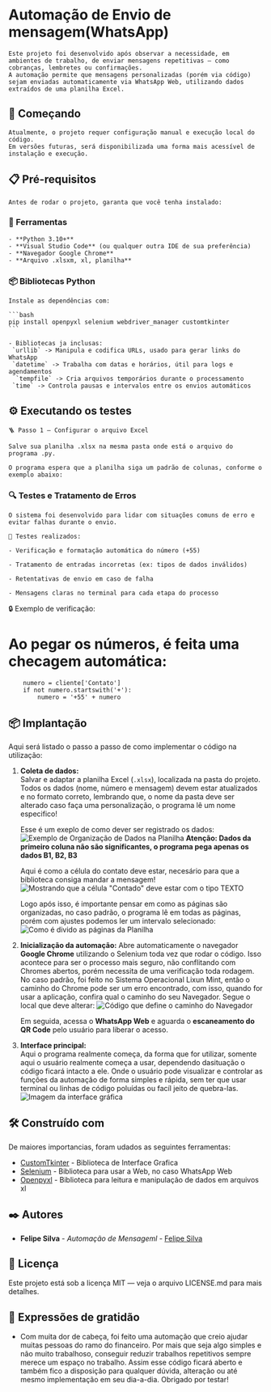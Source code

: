 # Automação de Envio de mensagem(WhatsApp)

    Este projeto foi desenvolvido após observar a necessidade, em ambientes de trabalho, de enviar mensagens repetitivas — como cobranças, lembretes ou confirmações.
    A automação permite que mensagens personalizadas (porém via código) sejam enviadas automaticamente via WhatsApp Web, utilizando dados extraídos de uma planilha Excel.
                                                                                                                                            
## 🚀 Começando

    Atualmente, o projeto requer configuração manual e execução local do código.
    Em versões futuras, será disponibilizada uma forma mais acessível de instalação e execução.


## 📋 Pré-requisitos

    Antes de rodar o projeto, garanta que você tenha instalado:

### 🧰 Ferramentas
    - **Python 3.10+**
    - **Visual Studio Code** (ou qualquer outra IDE de sua preferência)
    - **Navegador Google Chrome**
    - **Arquivo .xlsxm, xl, planilha**

### 📦 Bibliotecas Python
    Instale as dependências com:

    ```bash
    pip install openpyxl selenium webdriver_manager customtkinter
    ```

    - Bibliotecas ja inclusas:
     `urllib` -> Manipula e codifica URLs, usado para gerar links do WhatsApp 
     `datetime` -> Trabalha com datas e horários, útil para logs e agendamentos 
      `tempfile` -> Cria arquivos temporários durante o processamento 
     `time` -> Controla pausas e intervalos entre os envios automáticos 

## ⚙️ Executando os testes

    🪜 Passo 1 — Configurar o arquivo Excel

    Salve sua planilha .xlsx na mesma pasta onde está o arquivo do programa .py.

    O programa espera que a planilha siga um padrão de colunas, conforme o exemplo abaixo:



### 🔍 Testes e Tratamento de Erros

    O sistema foi desenvolvido para lidar com situações comuns de erro e evitar falhas durante o envio.

    🧪 Testes realizados:

    - Verificação e formatação automática do número (+55)

    - Tratamento de entradas incorretas (ex: tipos de dados inválidos)

    - Retentativas de envio em caso de falha

    - Mensagens claras no terminal para cada etapa do processo

🔒 Exemplo de verificação:
# Ao pegar os números, é feita uma checagem automática:
        numero = cliente['Contato']
        if not numero.startswith('+'):
            numero = '+55' + numero

## 📦 Implantação

Aqui será listado o passo a passo de como implementar o código na utilização:

1. **Coleta de dados:**  
    Salvar e adaptar a planilha Excel (`.xlsx`), localizada na pasta do projeto.  
    Todos os dados (nome, número e mensagem) devem estar atualizados e no formato correto, lembrando que, o nome da pasta deve ser alterado caso faça uma personalização, o programa lê um nome especifico!

    Esse é um exeplo de como dever ser registrado os dados:
    ![Exemplo de Organização de Dados na Planilha](./docs/ModeloOrganizacaoDeDados.jpeg)
    **Atenção: Dados da primeiro coluna não são significantes, o programa pega apenas os dados B1, B2, B3**

    Aqui é como a célula do contato deve estar, necesário para que a biblioteca consiga mandar a mensagem!
    ![Mostrando que a célula "Contado" deve estar com o tipo TEXTO](./docs/ModeloEstiloDados.png)

    Logo após isso, é importante pensar em como as páginas são organizadas, no caso padrão, o programa lê em todas as páginas, porém com ajustes podemos ler um intervalo selecionado:
    ![Como é divido as páginas da Planilha](./docs/ModeloOrganizaoDePaginas.jpeg)
   

2. **Inicialização da automação:**
    Abre automaticamente o navegador **Google Chrome** utilizando o Selenium toda vez que rodar o código. Isso acontece para ser o processo     mais seguro, não conflitando com Chromes abertos, porém necessita de uma verificação toda rodagem.  
    No caso padrão, foi feito no Sistema Operacional Lixun Mint, então o caminho do Chrome pode ser um erro encontrado, com isso, quando for usar a aplicação, confira qual o caminho do seu Navegador. Segue o local que deve alterar:
    ![Código que define o caminho do Navegador](./docs/ModeloCaminhoChrome.jpeg)

   Em seguida, acessa o **WhatsApp Web** e aguarda o **escaneamento do QR Code** pelo usuário para liberar o acesso.

3. **Interface principal:**  
    Aqui o programa realmente começa, da forma que for utilizar, somente aqui o usuário realmente começa a usar, dependendo dasituação o código ficará intacto a ele.
    Onde o usuário pode visualizar e controlar as funções da automação de forma simples e rápida, sem ter que usar terminal ou linhas de código poluídas ou facíl jeito de quebra-las.
    ![Imagem da interface gráfica](./docs/InterfacePrograma.jpeg)
   

## 🛠️ Construído com

De maiores importancias, foram udados as seguintes ferramentas:

* [CustomTkinter](https://pypi.org/project/customtkinter/) - Biblioteca de Interface Grafica
* [Selenium](https://www.selenium.dev/) - Biblioteca para usar a Web, no caso WhatsApp Web
* [Openpyxl](https://openpyxl.readthedocs.io/en/stable/) - Biblioteca para leitura e manipulação de dados em arquivos xl


## ✒️ Autores

* **Felipe Silva** - *Automação de Mensageml* - [Felipe Silva](https://github.com/Felipe0132)

## 📄 Licença

Este projeto está sob a licença MIT — veja o arquivo LICENSE.md para mais detalhes.

## 🎁 Expressões de gratidão

* Com muita dor de cabeça, foi feito uma automação que creio ajudar muitas pessoas do ramo do financeiro. Por mais que seja algo simples e não muito trabalhoso, conseguir reduzir trabalhos repetitivos sempre merece um espaço no trabalho. Assim esse código ficará aberto e também fico a disposição para qualquer dúvida, alteração ou até mesmo implementação em seu dia-a-dia. Obrigado por testar!

